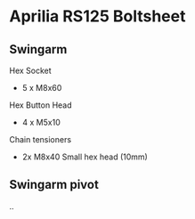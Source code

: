 # Aprilia RS125 Boltsheet

## Swingarm

Hex Socket
- 5 x M8x60 

Hex Button Head
- 4 x M5x10

Chain tensioners
- 2x M8x40 Small hex head (10mm)

## Swingarm pivot
..
